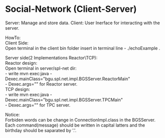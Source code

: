 # Social-Network (Client-Server)
Server: Manage and store data.
Client: User Inerface for interacting with the server. 

HowTo:<br>
Client Side:<br>
	Open terminal in the client bin folder insert in terminal line - ./echoExample <IP> <PORT>.

Server side(2 Implementations Reactor\TCP):<br>
	Reactor design:<br>
	Open terminal in server/spl-net dir:<br>
	- write mvn exec:java -Dexec.mainClass="bgu.spl.net.impl.BGSServer.ReactorMain"<br>
	- Dexec.args="<port><Num of threads>" for Reactor server.<br>
	TCP design:<br>
	- write mvn exec:java -Dexec.mainClass="bgu.spl.net.impl.BGSServer.TPCMain"<br> 
	- Dexec.args="<port>" for TPC server.<br>

Notice:<br>
Forbiden words can be change in ConnectionImpl.class in the BGSServer.<br>
Each command(message) should be written in capital latters and the birthday should be saparated by '.'.

